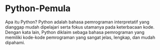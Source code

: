 # Python-Pemula
Apa itu Python?
Python adalah bahasa pemrograman interpretatif yang dianggap mudah dipelajari serta fokus utamanya pada keterbacaan kode. 
Dengan kata lain, Python diklaim sebaga bahasa pemrograman yang memiliki kode-kode pemrograman yang sangat jelas, lengkap, dan mudah dipahami.


